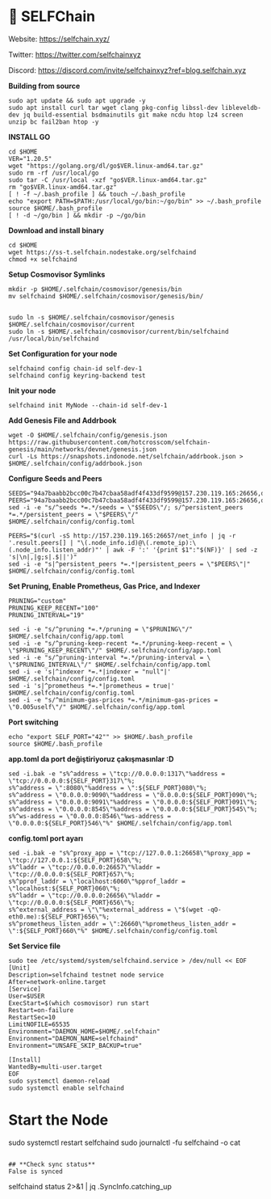 
# 🧊 SELFChain

Website: https://selfchain.xyz/

Twitter: https://twitter.com/selfchainxyz

Discord: https://discord.com/invite/selfchainxyz?ref=blog.selfchain.xyz


**Building from source**
```
sudo apt update && sudo apt upgrade -y
sudo apt install curl tar wget clang pkg-config libssl-dev libleveldb-dev jq build-essential bsdmainutils git make ncdu htop lz4 screen unzip bc fail2ban htop -y
```

**INSTALL GO**
```
cd $HOME
VER="1.20.5"
wget "https://golang.org/dl/go$VER.linux-amd64.tar.gz"
sudo rm -rf /usr/local/go
sudo tar -C /usr/local -xzf "go$VER.linux-amd64.tar.gz"
rm "go$VER.linux-amd64.tar.gz"
[ ! -f ~/.bash_profile ] && touch ~/.bash_profile
echo "export PATH=$PATH:/usr/local/go/bin:~/go/bin" >> ~/.bash_profile
source $HOME/.bash_profile
[ ! -d ~/go/bin ] && mkdir -p ~/go/bin
```

**Download and install binary**

```
cd $HOME
wget https://ss-t.selfchain.nodestake.org/selfchaind
chmod +x selfchaind
```

**Setup Cosmovisor Symlinks**
```
mkdir -p $HOME/.selfchain/cosmovisor/genesis/bin
mv selfchaind $HOME/.selfchain/cosmovisor/genesis/bin/


sudo ln -s $HOME/.selfchain/cosmovisor/genesis $HOME/.selfchain/cosmovisor/current
sudo ln -s $HOME/.selfchain/cosmovisor/current/bin/selfchaind /usr/local/bin/selfchaind
```

**Set Configuration for your node**
```
selfchaind config chain-id self-dev-1
selfchaind config keyring-backend test
```

**Init your node**
```
selfchaind init MyNode --chain-id self-dev-1
```

**Add Genesis File and Addrbook**
```
wget -O $HOME/.selfchain/config/genesis.json  https://raw.githubusercontent.com/hotcrosscom/selfchain-genesis/main/networks/devnet/genesis.json
curl -Ls https://snapshots.indonode.net/selfchain/addrbook.json > $HOME/.selfchain/config/addrbook.json
```

**Configure Seeds and Peers**
```
SEEDS="94a7baabb2bcc00c7b47cbaa58adf4f433df9599@157.230.119.165:26656,d3b5b6ca39c8c62152abbeac4669816166d96831@165.22.24.236:26656,35f478c534e2d58dc2c4acdf3eb22eeb6f23357f@165.232.125.66:26656"
PEERS="94a7baabb2bcc00c7b47cbaa58adf4f433df9599@157.230.119.165:26656,d3b5b6ca39c8c62152abbeac4669816166d96831@165.22.24.236:26656,35f478c534e2d58dc2c4acdf3eb22eeb6f23357f@165.232.125.66:26656"
sed -i -e "s/^seeds *=.*/seeds = \"$SEEDS\"/; s/^persistent_peers *=.*/persistent_peers = \"$PEERS\"/" $HOME/.selfchain/config/config.toml

PEERS="$(curl -sS http://157.230.119.165:26657/net_info | jq -r '.result.peers[] | "\(.node_info.id)@\(.remote_ip):\(.node_info.listen_addr)"' | awk -F ':' '{print $1":"$(NF)}' | sed -z 's|\n|,|g;s|.$||')"
sed -i -e "s|^persistent_peers *=.*|persistent_peers = \"$PEERS\"|" $HOME/.selfchain/config/config.toml
```

**Set Pruning, Enable Prometheus, Gas Price, and Indexer**
```
PRUNING="custom"
PRUNING_KEEP_RECENT="100"
PRUNING_INTERVAL="19"

sed -i -e "s/^pruning *=.*/pruning = \"$PRUNING\"/" $HOME/.selfchain/config/app.toml
sed -i -e "s/^pruning-keep-recent *=.*/pruning-keep-recent = \
\"$PRUNING_KEEP_RECENT\"/" $HOME/.selfchain/config/app.toml
sed -i -e "s/^pruning-interval *=.*/pruning-interval = \
\"$PRUNING_INTERVAL\"/" $HOME/.selfchain/config/app.toml
sed -i -e 's|^indexer *=.*|indexer = "null"|' $HOME/.selfchain/config/config.toml
sed -i 's|^prometheus *=.*|prometheus = true|' $HOME/.selfchain/config/config.toml
sed -i -e "s/^minimum-gas-prices *=.*/minimum-gas-prices = \"0.005uself\"/" $HOME/.selfchain/config/app.toml
```

**Port switching**
```
echo "export SELF_PORT="42"" >> $HOME/.bash_profile
source $HOME/.bash_profile
```

**app.toml da port değiştiriyoruz çakışmasınlar :D**
```
sed -i.bak -e "s%^address = \"tcp://0.0.0.0:1317\"%address = \"tcp://0.0.0.0:${SELF_PORT}317\"%;
s%^address = \":8080\"%address = \":${SELF_PORT}080\"%;
s%^address = \"0.0.0.0:9090\"%address = \"0.0.0.0:${SELF_PORT}090\"%; 
s%^address = \"0.0.0.0:9091\"%address = \"0.0.0.0:${SELF_PORT}091\"%; 
s%^address = \"0.0.0.0:8545\"%address = \"0.0.0.0:${SELF_PORT}545\"%; 
s%^ws-address = \"0.0.0.0:8546\"%ws-address = \"0.0.0.0:${SELF_PORT}546\"%" $HOME/.selfchain/config/app.toml
```

**config.toml port ayarı**
```
sed -i.bak -e "s%^proxy_app = \"tcp://127.0.0.1:26658\"%proxy_app = \"tcp://127.0.0.1:${SELF_PORT}658\"%; 
s%^laddr = \"tcp://0.0.0.0:26657\"%laddr = \"tcp://0.0.0.0:${SELF_PORT}657\"%; 
s%^pprof_laddr = \"localhost:6060\"%pprof_laddr = \"localhost:${SELF_PORT}060\"%;
s%^laddr = \"tcp://0.0.0.0:26656\"%laddr = \"tcp://0.0.0.0:${SELF_PORT}656\"%;
s%^external_address = \"\"%external_address = \"$(wget -qO- eth0.me):${SELF_PORT}656\"%;
s%^prometheus_listen_addr = \":26660\"%prometheus_listen_addr = \":${SELF_PORT}660\"%" $HOME/.selfchain/config/config.toml
```

**Set Service file**
```
sudo tee /etc/systemd/system/selfchaind.service > /dev/null << EOF
[Unit]
Description=selfchaind testnet node service
After=network-online.target
[Service]
User=$USER
ExecStart=$(which cosmovisor) run start
Restart=on-failure
RestartSec=10
LimitNOFILE=65535
Environment="DAEMON_HOME=$HOME/.selfchain"
Environment="DAEMON_NAME=selfchaind"
Environment="UNSAFE_SKIP_BACKUP=true"

[Install]
WantedBy=multi-user.target
EOF
sudo systemctl daemon-reload
sudo systemctl enable selfchaind
```


# Start the Node
sudo systemctl restart selfchaind
sudo journalctl -fu selfchaind -o cat
```

## **Check sync status**
False is synced
```
selfchaind status 2>&1 | jq .SyncInfo.catching_up
```







